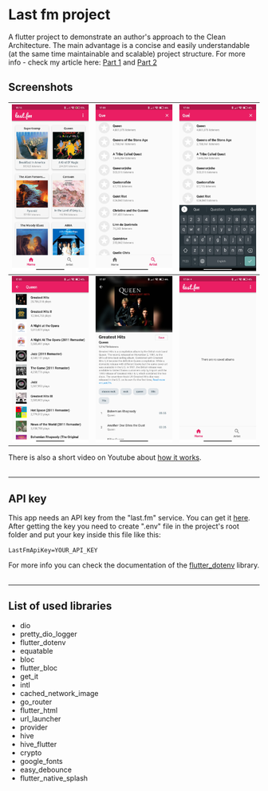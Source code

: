 # Last fm project

A flutter project to demonstrate an author's approach to the Clean Architecture. The main advantage is a concise and easily understandable (at the same time maintainable and scalable) project structure. For more info - check my article here: [Part 1](https://medium.com/@eugelin7/thoughts-about-clean-architecture-in-flutter-apps-97cc0092078b) and [Part 2](https://medium.com/@eugelin7/b4d645265b51)

## Screenshots

![1](screenshots/1.jpg) | ![2](screenshots/2.jpg) | ![3](screenshots/3.jpg)
--- | --- | ---
![4](screenshots/4.jpg) | ![5](screenshots/5.jpg) | ![6](screenshots/6.jpg)

There is also a short video on Youtube about [how it works](https://youtu.be/JKbSkMCpuvc).
<br/><br/>

---
## API key

This app needs an API key from the "last.fm" service. You can get it [here](https://www.last.fm/api/authentication). After getting the key you need to create ".env" file in the project's root folder and put your key inside this file like this:

```shell
LastFmApiKey=YOUR_API_KEY
```

For more info you can check the documentation of the [flutter_dotenv](https://pub.dev/packages/flutter_dotenv) library.
<br/><br/>

---
## List of used libraries

  - dio
  - pretty_dio_logger
  - flutter_dotenv
  - equatable
  - bloc
  - flutter_bloc
  - get_it
  - intl
  - cached_network_image
  - go_router
  - flutter_html
  - url_launcher
  - provider
  - hive
  - hive_flutter
  - crypto
  - google_fonts
  - easy_debounce
  - flutter_native_splash
